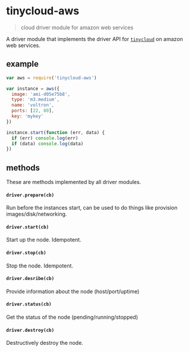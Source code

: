 # tinycloud-aws

> cloud driver module for amazon web services

A driver module that implements the driver API for [`tinycloud`](https://github.com/freeman-lab/tinycloud) on amazon web services.

## example

```js
var aws = require('tinycloud-aws')

var instance = aws({
  image: 'ami-d05e75b8',
  type: 'm3.medium',
  name: 'voltron',
  ports: [22, 80],
  key: 'mykey'
})

instance.start(function (err, data) {
  if (err) console.log(err)
  if (data) console.log(data)
})
```

## methods

These are methods implemented by all driver modules.

#### `driver.prepare(cb)`

Run before the instances start, can be used to do things like provision images/disk/networking.

#### `driver.start(cb)`

Start up the node. Idempotent.

#### `driver.stop(cb)`

Stop the node. Idempotent.

#### `driver.desribe(cb)`

Provide information about the node (host/port/uptime)

#### `driver.status(cb)`

Get the status of the node (pending/running/stopped)

#### `driver.destroy(cb)`

Destructively destroy the node.
